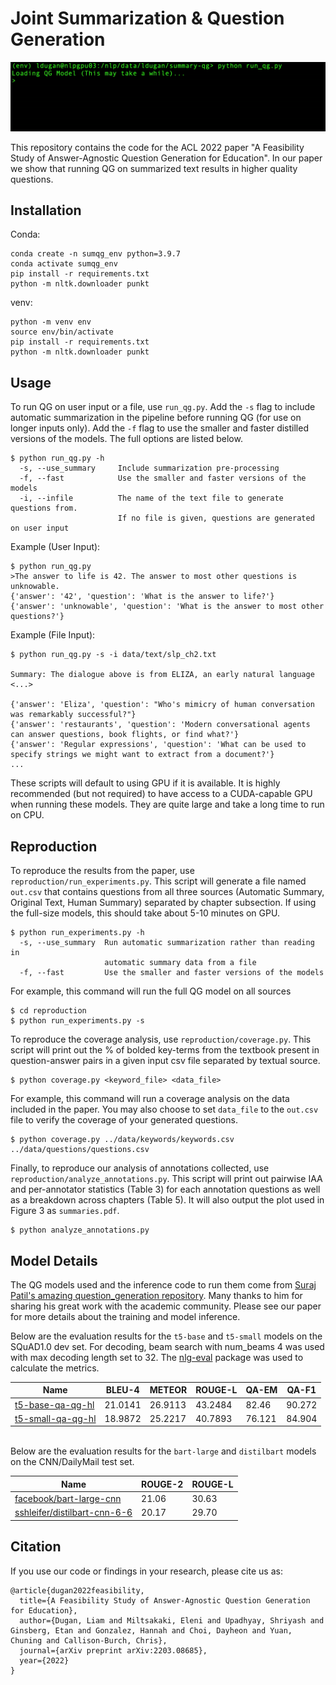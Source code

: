 # Joint Summarization & Question Generation
![/data/media/demo.gif](/data/media/demo.gif)

This repository contains the code for the ACL 2022 paper "A Feasibility Study of Answer-Agnostic Question Generation for Education". In our paper we show that running QG on summarized text results in higher quality questions.

## Installation

Conda:
```
conda create -n sumqg_env python=3.9.7
conda activate sumqg_env
pip install -r requirements.txt
python -m nltk.downloader punkt
```
venv:
```
python -m venv env
source env/bin/activate
pip install -r requirements.txt
python -m nltk.downloader punkt
```

## Usage

To run QG on user input or a file, use `run_qg.py`. Add the `-s` flag to include automatic summarization in the pipeline before running QG (for use on longer inputs only). Add the `-f` flag to use the smaller and faster distilled versions of the models. The full options are listed below.
```
$ python run_qg.py -h
  -s, --use_summary     Include summarization pre-processing
  -f, --fast            Use the smaller and faster versions of the models
  -i, --infile          The name of the text file to generate questions from.
                        If no file is given, questions are generated on user input
```

Example (User Input):
```
$ python run_qg.py
>The answer to life is 42. The answer to most other questions is unknowable.
{'answer': '42', 'question': 'What is the answer to life?'}
{'answer': 'unknowable', 'question': 'What is the answer to most other questions?'}
```

Example (File Input):
```
$ python run_qg.py -s -i data/text/slp_ch2.txt

Summary: The dialogue above is from ELIZA, an early natural language <...>

{'answer': 'Eliza', 'question': "Who's mimicry of human conversation was remarkably successful?"}
{'answer': 'restaurants', 'question': 'Modern conversational agents can answer questions, book flights, or find what?'}
{'answer': 'Regular expressions', 'question': 'What can be used to specify strings we might want to extract from a document?'}
...
```

These scripts will default to using GPU if it is available. It is highly recommended (but not required) to have access to a CUDA-capable GPU when running these models. They are quite large and take a long time to run on CPU.

## Reproduction

To reproduce the results from the paper, use `reproduction/run_experiments.py`. This script will generate a file named `out.csv` that contains questions from all three sources (Automatic Summary, Original Text, Human Summary) separated by chapter subsection. If using the full-size models, this should take about 5-10 minutes on GPU.
```
$ python run_experiments.py -h
  -s, --use_summary  Run automatic summarization rather than reading in
                     automatic summary data from a file
  -f, --fast         Use the smaller and faster versions of the models
```

For example, this command will run the full QG model on all sources
```
$ cd reproduction
$ python run_experiments.py -s
```

To reproduce the coverage analysis, use `reproduction/coverage.py`. This script will print out the % of bolded key-terms from the textbook present in question-answer pairs in a given input csv file separated by textual source.
```
$ python coverage.py <keyword_file> <data_file>
```

For example, this command will run a coverage analysis on the data included in the paper. You may also choose to set `data_file` to the `out.csv` file to verify the coverage of your generated questions.
```
$ python coverage.py ../data/keywords/keywords.csv ../data/questions/questions.csv
```

Finally, to reproduce our analysis of annotations collected, use `reproduction/analyze_annotations.py`. This script will print out pairwise IAA and per-annotator statistics (Table 3) for each annotation questions as well as a breakdown across chapters (Table 5). It will also output the plot used in Figure 3 as `summaries.pdf`.
```
$ python analyze_annotations.py
```

## Model Details

The QG models used and the inference code to run them come from [Suraj Patil's amazing question_generation repository](https://github.com/patil-suraj/question_generation). Many thanks to him for sharing his great work with the academic community. Please see our paper for more details about the training and model inference.

Below are the evaluation results for the `t5-base` and `t5-small` models on the SQuAD1.0 dev set. For decoding, beam search with num_beams 4 was used with max decoding length set to 32. The [nlg-eval](https://github.com/Maluuba/nlg-eval) package was used to calculate the metrics.

| Name                                                                       | BLEU-4  | METEOR  | ROUGE-L | QA-EM  | QA-F1  |
|----------------------------------------------------------------------------|---------|---------|---------|--------|--------|
| [t5-base-qa-qg-hl](https://huggingface.co/valhalla/t5-base-qa-qg-hl)       | 21.0141 | 26.9113 | 43.2484 | 82.46  | 90.272 |
| [t5-small-qa-qg-hl](https://huggingface.co/valhalla/t5-small-qa-qg-hl)     | 18.9872 | 25.2217 | 40.7893 | 76.121 | 84.904 |

<br/>Below are the evaluation results for the `bart-large` and `distilbart` models on the CNN/DailyMail test set.

| Name                                                                       | ROUGE-2  | ROUGE-L |
|----------------------------------------------------------------------------|---------|---------|
| [facebook/bart-large-cnn](https://huggingface.co/facebook/bart-large-cnn)       | 21.06 | 30.63 |
| [sshleifer/distilbart-cnn-6-6](https://huggingface.co/sshleifer/distilbart-cnn-6-6)     | 20.17 | 29.70 |

## Citation
If you use our code or findings in your research, please cite us as:
```
@article{dugan2022feasibility,
  title={A Feasibility Study of Answer-Agnostic Question Generation for Education},
  author={Dugan, Liam and Miltsakaki, Eleni and Upadhyay, Shriyash and Ginsberg, Etan and Gonzalez, Hannah and Choi, Dayheon and Yuan, Chuning and Callison-Burch, Chris},
  journal={arXiv preprint arXiv:2203.08685},
  year={2022}
}
```
